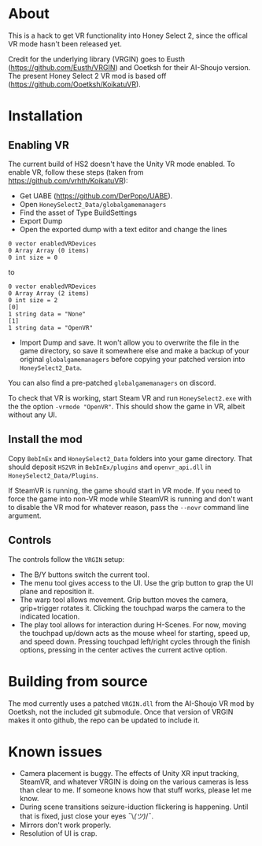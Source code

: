 # About

This is a hack to get VR functionality into Honey Select 2, since the offical VR mode hasn't been released yet. 

Credit for the underlying library (VRGIN) goes to Eusth (https://github.com/Eusth/VRGIN) and Ooetksh for their AI-Shoujo version.
The present Honey Select 2 VR mod is based off (https://github.com/Ooetksh/KoikatuVR). 

# Installation
## Enabling VR
The current build of HS2 doesn't have the Unity VR mode enabled. To enable VR, follow these steps (taken from https://github.com/vrhth/KoikatuVR):

- Get UABE (https://github.com/DerPopo/UABE).
- Open `HoneySelect2_Data/globalgamemanagers`
- Find the asset of Type BuildSettings
- Export Dump
- Open the exported dump with a text editor and change the lines

```
0 vector enabledVRDevices
0 Array Array (0 items)
0 int size = 0
```
to
```
0 vector enabledVRDevices
0 Array Array (2 items)
0 int size = 2
[0]
1 string data = "None"
[1]
1 string data = "OpenVR"
```
- Import Dump and save. It won't allow you to overwrite the file in the game directory, so save it somewhere else and make a backup of your original `globalgamemanagers` before copying your patched version into `HoneySelect2_Data`.

You can also find a pre-patched `globalgamemanagers` on discord.

To check that VR is working, start Steam VR and run `HoneySelect2.exe` with the the option `-vrmode "OpenVR"`. This should show the game in VR, albeit without any UI.

## Install the mod

Copy `BebInEx` and `HoneySelect2_Data` folders into your game directory. That should deposit `HS2VR` in `BebInEx/plugins` and `openvr_api.dll` in `HoneySelect2_Data/Plugins`.

If SteamVR is running, the game should start in VR mode. If you need to force the game into non-VR mode while SteamVR is running and don't want to disable the VR mod for whatever reason, pass the `--novr` command line argument.

## Controls
The controls follow the `VRGIN` setup: 
- The B/Y buttons switch the current tool.
- The menu tool gives access to the UI. Use the grip button to grap the UI plane and reposition it.
- The warp tool allows movement. Grip button moves the camera, grip+trigger rotates it. Clicking the touchpad warps the camera to the indicated location.
- The play tool allows for interaction during H-Scenes. For now, moving the touchpad up/down acts as the mouse wheel for starting, speed up, and speed down. Pressing touchpad left/right cycles through the finish options, pressing in the center actives the current active option.

# Building from source

The mod currently uses a patched `VRGIN.dll` from the AI-Shoujo VR mod by Ooetksh, not the included git submodule. Once that version of VRGIN makes it onto github, the repo can be updated to include it.

# Known issues
- Camera placement is buggy. The effects of Unity XR input tracking, SteamVR, and whatever VRGIN is doing on the various cameras is less than clear to me. If someone knows how that stuff works, please let me know.
- During scene transitions seizure-iduction flickering is happening. Until that is fixed, just close your eyes ¯\\_(ツ)_/¯.
- Mirrors don't work properly. 
- Resolution of UI is crap.